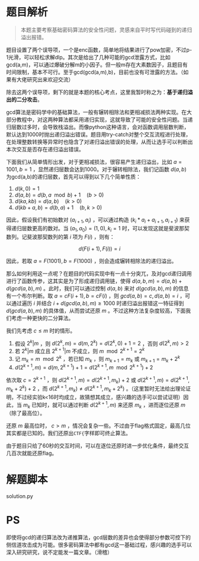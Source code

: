 # 题目解析
>本题主要考察基础密码算法的安全性问题，灵感来自平时写代码碰到的递归溢出报错。

题目设置了两个误导项，一个是enc函数，简单地将结果进行了pow加密，不过p-1光滑，可以轻松求解dlp。其次是给出了几种可能的gcd泄露方式，比如gcd(a,m)，可以通过爆破分解m的小因子。但一般m存在大素数因子，且题目有时间限制，基本不可行。至于gcd(gcd(a,m),b)，目前也没有可泄露的方法。（如果有大佬研究出来欢迎交流）

除去这两个误导项，剩下的就是本题的核心考点，这里我暂时称之为：**基于递归溢出的二分攻击**。

gcd算法是密码学中的基础算法，一般有辗转相除法和更相减损法两种实现。在大部分教程中，对这两种算法都采用递归实现，这就导致了可能的安全性问题。当递归层数过多时，会导致栈溢出。而像python这种语言，会对函数调用层数判断，默认达到1000时抛出递归溢出错误。题目用try-catch对整个交互流程进行处理，在处理整数转换等异常时也隐含了对递归溢出错误的处理，从而让选手可以判断出本次交互是否存在递归溢出错误。

下面我们从简单情形出发，对于更相减损法，很容易产生递归溢出，比如 $a=1001,b=1$ ，显然递归层数会达到1000。对于辗转相除法，我们记函数 $d(a,b)$ 为gcd(a,b)的递归层数，首先可以得到以下几个简单性质：
1. $d(k,0)=1$
2. $d(a,b)=d(b,a\mod b)+1 \quad (b>0)$
3. $d(ka,kb)=d(a,b) \quad (k>0)$
4. $d(kb+a,b)=d(b,a)+1 \quad (b,k>0)$

因此，假设我们有初始数对 $(a_{i+1},a_i)$ ，可以通过构造 $(k_i*a_i+a_{i+1},a_{i+1})$ 来获得递归层数更高的数对。当 $(a_1,a_0)=(1,0), k_i=1$ 时，可以发现这就是斐波那契数列。记斐波那契数列的第 $i$ 项为 $F(i)$ ，则有：

$$ d(F(i+1),F(i)) = i$$

因此，若取 $a=F(1001),b=F(1000)$ ，则会造成辗转相除法的递归溢出。

那么如何利用这一点呢？在题目的代码实现中有一点十分突兀，及对gcd递归调用进行了函数传参，这其实是为了形成递归调用链，使得 $d(a,b,m) = d(a,b) + d(gcd(a,b),m)$ 。此时，我们可以通过控制 $d(a,b)$ 来对 $d(gcd(a,b),m)$ 的信息有一个布尔判断。取 $a=c F(i+1),b=c F(i)$ ，则 $gcd(a,b)=c, d(a,b)=i$ ，可以通过遍历 $i$ 并结合 $i+d(gcd(a,b),m) \geq 1000$ 时递归溢出报错这一特征得到 $d(gcd(a,b),m)$ 的具体值，从而尝试还原 $m$ 。不过这种方法复杂度较高，下面我们考虑一种更快的二分算法。

我们先考虑 $c \leq m$ 时的情形。
1. 假设 $2^k|m$ ，则 $d(2^k,m)=d(m,2^k)=d(2^k,0)+1=2$ ，否则 $d(2^k,m)>2$
2. 若 $2^k|m$ 成立且 $2^{k+1}|m$ 不成立，则 $m\mod 2^{k+1}=2^k$
3. 记 $m_k=m\mod 2^k$ ，若已知 $m_k$ ，则 $m_{k+1}=m_k$ 或 $m_{k+1}=m_k+2^k$
4. $d(2^{k+1},m) = d(m,2^{k+1})+1 = d(2^{k+1},m\mod 2^{k+1})+2$

依次取 $c=2^{k+1}$ ，则 $d(2^{k+1},m) = d(2^{k+1},m_k)+2$ 或 $d(2^{k+1},m) = d(2^{k+1},m_k+2^k)+2$ ，而 $d(2^{k+1},m_k) \neq d(2^{k+1},m_k+2^k)$ 。（这里暂时无法给出理论证明，不过经实验k<16时均成立，故猜想其成立，感兴趣的选手可以尝试证明）因此，当 $m_k$ 已知时，就可以通过判断 $d(2^{k+1},m)$ 来还原 $m_k$ ，进而逐位还原 $m$ （除了最高位）。

还原 $m$ 最高位时， $c>m$ ，情况会复杂一些。不过由于flag格式固定，最高几位其实都是已知的。我们还原出`CTF{`字样即可终止算法。

由于题目只给了60秒的交互时间，可以在逐位还原时进一步优化条件，最终交互几百次就能还原flag。

# 解题脚本
solution.py

# PS
即使将gcd的递归算法改为递推算法，gcd层数的差异也会使得部分参数可控下的侧信道攻击成为可能。很多密码算法中都有gcd这一基础过程，感兴趣的选手可以深入研究研究，说不定能发一篇文章。（滑稽）
